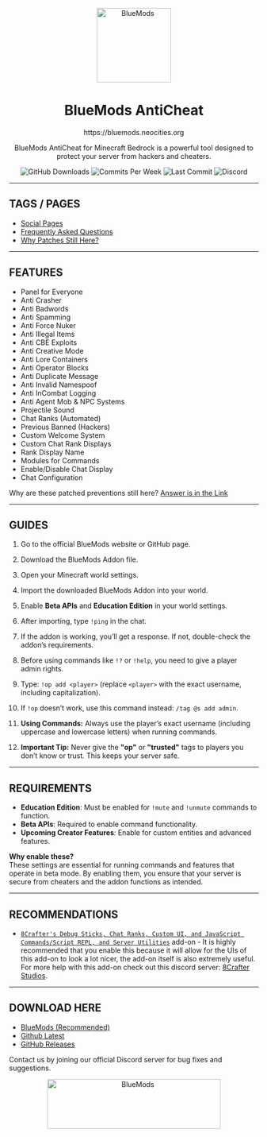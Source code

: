 <p align="center">
  <img src="https://bluemods.neocities.org/p/ic_blue.png" alt="BlueMods" width="150" height="150">
</p>
<h1 align="center">BlueMods AntiCheat</h1>
<p align="center">https://bluemods.neocities.org</p>
<p align="center">
  BlueMods AntiCheat for Minecraft Bedrock is a powerful tool designed to protect your server from hackers and cheaters.
</p>
<p align="center">
  <img src="https://img.shields.io/github/downloads/BlueModsYT/BlueMods-AntiCheat/total?style=for-the-badge" alt="GitHub Downloads">
  <img src="https://img.shields.io/github/commit-activity/m/BlueModsYT/BlueMods-AntiCheat?style=for-the-badge" alt="Commits Per Week">
  <img src="https://img.shields.io/github/last-commit/BlueModsYT/BlueMods-AntiCheat?style=for-the-badge" alt="Last Commit">
  <img src="https://img.shields.io/discord/913049851531522078?style=for-the-badge&label=Discord&color=0000ff&link=https%3A%2F%2Fdiscord.gg%2Fbluemods-anticheat-913049851531522078" alt="Discord">
</p>

---

## **TAGS / PAGES**
- [Social Pages](.docs/socials.md)
- [Frequently Asked Questions](./docs/faq.md)
- [Why Patches Still Here?](./docs/patched.md)


---

## **FEATURES**
- Panel for Everyone
- Anti Crasher
- Anti Badwords
- Anti Spamming
- Anti Force Nuker
- Anti Illegal Items
- Anti CBE Exploits
- Anti Creative Mode
- Anti Lore Containers
- Anti Operator Blocks
- Anti Duplicate Message
- Anti Invalid Namespoof
- Anti InCombat Logging
- Anti Agent Mob & NPC Systems
- Projectile Sound
- Chat Ranks (Automated)
- Previous Banned (Hackers)
- Custom Welcome System
- Custom Chat Rank Displays
- Rank Display Name
- Modules for Commands
- Enable/Disable Chat Display
- Chat Configuration

Why are these patched preventions still here? [Answer is in the Link](./docs/patches.md)

--- 

## **GUIDES**
1. Go to the official BlueMods website or GitHub page.
2. Download the BlueMods Addon file.
3. Open your Minecraft world settings.
4. Import the downloaded BlueMods Addon into your world.
5. Enable **Beta APIs** and **Education Edition** in your world settings.
6. After importing, type `!ping` in the chat.
7. If the addon is working, you’ll get a response. If not, double-check the addon’s requirements.

1. Before using commands like `!?` or `!help`, you need to give a player admin rights.
2. Type: `!op add <player>` (replace `<player>` with the exact username, including capitalization).
3. If `!op` doesn’t work, use this command instead: `/tag @s add admin`.
4. **Using Commands:** Always use the player’s exact username (including uppercase and lowercase letters) when running commands.
5. **Important Tip:** Never give the **"op"** or **"trusted"** tags to players you don’t know or trust. This keeps your server safe.

---

## **REQUIREMENTS**
- **Education Edition**: Must be enabled for `!mute` and `!unmute` commands to function.
- **Beta APIs**: Required to enable command functionality.
- **Upcoming Creator Features**: Enable for custom entities and advanced features.

**Why enable these?**  
These settings are essential for running commands and features that operate in beta mode. By enabling them, you ensure that your server is secure from cheaters and the addon functions as intended.

---

## **RECOMMENDATIONS**
- [`8Crafter's Debug Sticks, Chat Ranks, Custom UI, and JavaScript Commands/Script REPL, and Server Utilities`](https://modbay.org/mods/1240-8crafters-debug-sticks.html) add-on - It is highly recommended that you enable this because it will allow for the UIs of this add-on to look a lot nicer, the add-on itself is also extremely useful. For more help with this add-on check out this discord server: [8Crafter Studios](https://discord.gg/jrCTeHGuhx).

---

## **DOWNLOAD HERE**
- [BlueMods (Recommended)](https://bluemods.neocities.org)
- [Github Latest](../..//releases/latest)
- [GitHub Releases](../../releases)

Contact us by joining our official Discord server for bug fixes and suggestions.
<p align="center">
  <img src="https://github.com/user-attachments/assets/da292086-bee4-4210-9b91-5ad6c451a052" alt="BlueMods" width="350" height="100">
</p>
